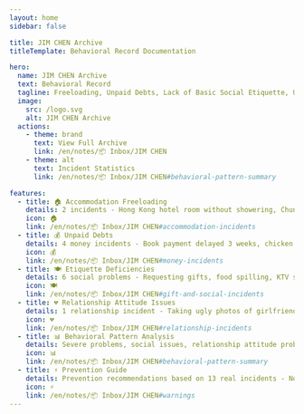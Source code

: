 ```yaml
---
layout: home
sidebar: false

title: JIM CHEN Archive
titleTemplate: Behavioral Record Documentation

hero:
  name: JIM CHEN Archive
  text: Behavioral Record
  tagline: Freeloading, Unpaid Debts, Lack of Basic Social Etiquette, Ungrateful Betrayal - 14 Real Incident Records
  image:
    src: /logo.svg
    alt: JIM CHEN Archive
  actions:
    - theme: brand
      text: View Full Archive
      link: /en/notes/📦 Inbox/JIM CHEN
    - theme: alt
      text: Incident Statistics
      link: /en/notes/📦 Inbox/JIM CHEN#behavioral-pattern-summary

features:
  - title: 🏠 Accommodation Freeloading
    details: 2 incidents - Hong Kong hotel room without showering, Chungking Mansions bed occupation, long-term non-payment with snoring disturbance
    icon: 🏠
    link: /en/notes/📦 Inbox/JIM CHEN#accommodation-incidents
  - title: 💰 Unpaid Debts
    details: 4 money incidents - Book payment delayed 3 weeks, chicken nuggets AA delayed 30 days, currency exchange harassment, spending 3000 on girlfriend while lacking tuition
    icon: 💰
    link: /en/notes/📦 Inbox/JIM CHEN#money-incidents
  - title: 🍽️ Etiquette Deficiencies
    details: 6 social problems - Requesting gifts, food spilling, KTV solo eating, photo blocking, 3 years English study without knowing "Toilet"
    icon: 🍽️
    link: /en/notes/📦 Inbox/JIM CHEN#gift-and-social-incidents
  - title: 💔 Relationship Attitude Issues
    details: 1 relationship incident - Taking ugly photos of girlfriend, showing off spending on friends, cannot accept kissing, chaotic financial priorities
    icon: 💔
    link: /en/notes/📦 Inbox/JIM CHEN#relationship-incidents
  - title: 📊 Behavioral Pattern Analysis
    details: Severe problems, social issues, relationship attitude problems - Three major categories behavioral pattern summary and warnings
    icon: 📊
    link: /en/notes/📦 Inbox/JIM CHEN#behavioral-pattern-summary
  - title: ⚡ Prevention Guide
    details: Prevention recommendations based on 13 real incidents - No freeloading, no lending money, no advance payment, keep distance
    icon: ⚡
    link: /en/notes/📦 Inbox/JIM CHEN#warnings
---
```

